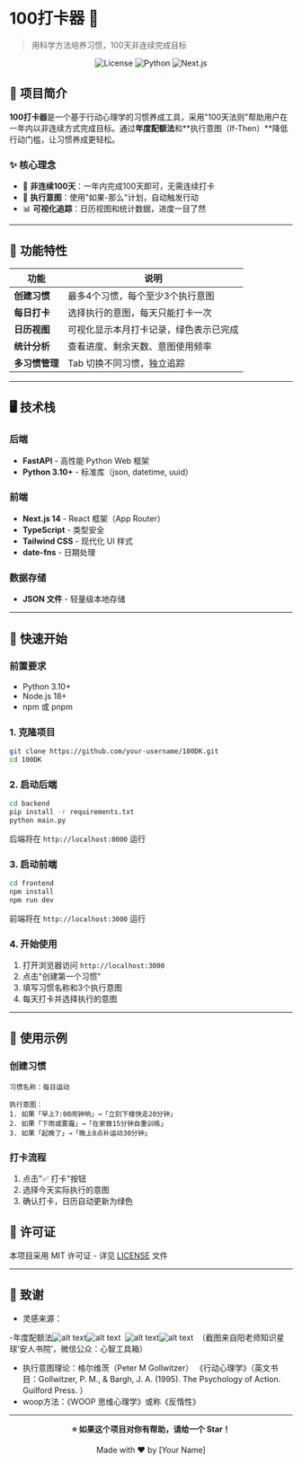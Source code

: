 # 100打卡器 🎯

> 用科学方法培养习惯，100天非连续完成目标

<div align="center">

![License](https://img.shields.io/badge/license-MIT-blue.svg)
![Python](https://img.shields.io/badge/python-3.10+-blue.svg)
![Next.js](https://img.shields.io/badge/next.js-14.0-black.svg)

</div>

## 📖 项目简介

**100打卡器**是一个基于行动心理学的习惯养成工具，采用"100天法则"帮助用户在一年内以非连续方式完成目标。通过**年度配额法**和**执行意图（If-Then）**降低行动门槛，让习惯养成更轻松。

### ✨ 核心理念

- 📅 **非连续100天**：一年内完成100天即可，无需连续打卡
- 🎯 **执行意图**：使用"如果-那么"计划，自动触发行动
- 📊 **可视化追踪**：日历视图和统计数据，进度一目了然

---

## 🌟 功能特性

| 功能 | 说明 |
|------|------|
| **创建习惯** | 最多4个习惯，每个至少3个执行意图 |
| **每日打卡** | 选择执行的意图，每天只能打卡一次 |
| **日历视图** | 可视化显示本月打卡记录，绿色表示已完成 |
| **统计分析** | 查看进度、剩余天数、意图使用频率 |
| **多习惯管理** | Tab 切换不同习惯，独立追踪 |

---

## 🖥️ 技术栈

### 后端
- **FastAPI** - 高性能 Python Web 框架
- **Python 3.10+** - 标准库（json, datetime, uuid）

### 前端
- **Next.js 14** - React 框架（App Router）
- **TypeScript** - 类型安全
- **Tailwind CSS** - 现代化 UI 样式
- **date-fns** - 日期处理

### 数据存储
- **JSON 文件** - 轻量级本地存储

---

## 🚀 快速开始

### 前置要求

- Python 3.10+
- Node.js 18+
- npm 或 pnpm

### 1. 克隆项目

```bash
git clone https://github.com/your-username/100DK.git
cd 100DK
```

### 2. 启动后端

```bash
cd backend
pip install -r requirements.txt
python main.py
```

后端将在 `http://localhost:8000` 运行

### 3. 启动前端

```bash
cd frontend
npm install
npm run dev
```

前端将在 `http://localhost:3000` 运行

### 4. 开始使用

1. 打开浏览器访问 `http://localhost:3000`
2. 点击"创建第一个习惯"
3. 填写习惯名称和3个执行意图
4. 每天打卡并选择执行的意图

---


## 🎯 使用示例

### 创建习惯

```
习惯名称：每日运动

执行意图：
1. 如果「早上7:00闹钟响」→「立刻下楼快走20分钟」
2. 如果「下雨或雾霾」→「在家做15分钟自重训练」
3. 如果「起晚了」→「晚上8点补运动30分钟」
```

### 打卡流程

1. 点击"✅ 打卡"按钮
2. 选择今天实际执行的意图
3. 确认打卡，日历自动更新为绿色


## 📄 许可证

本项目采用 MIT 许可证 - 详见 [LICENSE](LICENSE) 文件

---

## 🙏 致谢

- 灵感来源：

-年度配额法![alt text](linggan/47d66ecd0a5d1ae3685bfefc737fb01a.png)![alt text](linggan/f519e25f1f8692ebf41da417548f64c4.png)  
![alt text](linggan/83b4217682c97367b9971dab7ac8659f.png)![alt text](linggan/91b7b65357f5089568638d702494ba95.png)  
（截图来自阳老师知识星球‘安人书院’，微信公众：心智工具箱）
- 执行意图理论：格尔维茨（Peter M Gollwitzer） 《行动心理学》（英文书目：Gollwitzer, P. M., & Bargh, J. A. (1995). The Psychology of Action. Guilford Press. ）
- woop方法：《WOOP 思维心理学》或称《反惰性》

---

<div align="center">

**⭐ 如果这个项目对你有帮助，请给一个 Star！**

Made with ❤️ by [Your Name]

</div>
